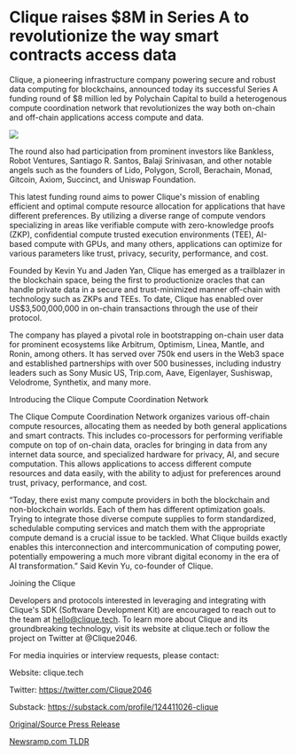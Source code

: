 # Clique raises $8M in Series A to revolutionize the way smart contracts access data

Clique, a pioneering infrastructure company powering secure and robust data computing for blockchains, announced today its successful Series A funding round of $8 million led by Polychain Capital to build a heterogenous compute coordination network that revolutionizes the way both on-chain and off-chain applications access compute and data.

![](https://api.blockchainwire.io/uploads/Proleoio/editor_image/ce310a03-506a-4a66-bb1b-5d8d352dbbf4.jpg)

The round also had participation from prominent investors like Bankless, Robot Ventures, Santiago R. Santos, Balaji Srinivasan, and other notable angels such as the founders of Lido, Polygon, Scroll, Berachain, Monad, Gitcoin, Axiom, Succinct, and Uniswap Foundation.

This latest funding round aims to power Clique's mission of enabling efficient and optimal compute resource allocation for applications that have different preferences. By utilizing a diverse range of compute vendors specializing in areas like verifiable compute with zero-knowledge proofs (ZKP), confidential compute trusted execution environments (TEE), AI-based compute with GPUs, and many others, applications can optimize for various parameters like trust, privacy, security, performance, and cost.

Founded by Kevin Yu and Jaden Yan, Clique has emerged as a trailblazer in the blockchain space, being the first to productionize oracles that can handle private data in a secure and trust-minimized manner off-chain with technology such as ZKPs and TEEs. To date, Clique has enabled over US$3,500,000,000 in on-chain transactions through the use of their protocol.

The company has played a pivotal role in bootstrapping on-chain user data for prominent ecosystems like Arbitrum, Optimism, Linea, Mantle, and Ronin, among others. It has served over 750k end users in the Web3 space and established partnerships with over 500 businesses, including industry leaders such as Sony Music US, Trip.com, Aave, Eigenlayer, Sushiswap, Velodrome, Synthetix, and many more.

Introducing the Clique Compute Coordination Network

The Clique Compute Coordination Network organizes various off-chain compute resources, allocating them as needed by both general applications and smart contracts. This includes co-processors for performing verifiable compute on top of on-chain data, oracles for bringing in data from any internet data source, and specialized hardware for privacy, AI, and secure computation. This allows applications to access different compute resources and data easily, with the ability to adjust for preferences around trust, privacy, performance, and cost.

“Today, there exist many compute providers in both the blockchain and non-blockchain worlds. Each of them has different optimization goals. Trying to integrate those diverse compute supplies to form standardized, schedulable computing services and match them with the appropriate compute demand is a crucial issue to be tackled. What Clique builds exactly enables this interconnection and intercommunication of computing power, potentially empowering a much more vibrant digital economy in the era of AI transformation.” Said Kevin Yu, co-founder of Clique.

Joining the Clique

Developers and protocols interested in leveraging and integrating with Clique's SDK (Software Development Kit) are encouraged to reach out to the team at hello@clique.tech. To learn more about Clique and its groundbreaking technology, visit its website at clique.tech or follow the project on Twitter at @Clique2046.

For media inquiries or interview requests, please contact:

Website: clique.tech

Twitter: https://twitter.com/Clique2046

Substack: https://substack.com/profile/124411026-clique 

[Original/Source Press Release](https://blockchainwire.io/press-release/clique-raises-8m-in-series-a-to-revolutionize-the-way-smart-contracts-access-data) 

[Newsramp.com TLDR](https://newsramp.com/None) 